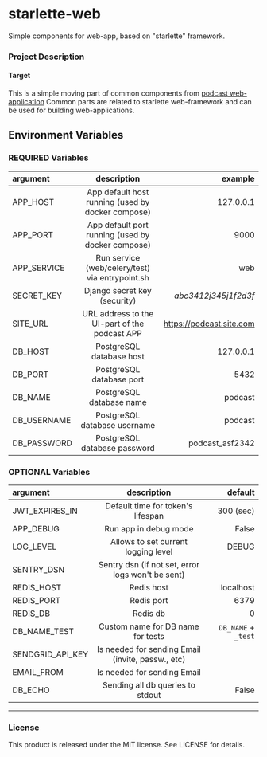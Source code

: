 # starlette-web
Simple components for web-app, based on "starlette" framework.


### Project Description

#### Target 
This is a simple moving part of common components from [podcast web-application](https://github.com/DmitryBurnaev/podcast-service)
Common parts are related to starlette web-framework and can be used for building web-applications.


## Environment Variables

### REQUIRED Variables

| argument              |                    description                    |                          example |
|:----------------------|:-------------------------------------------------:|---------------------------------:|
| APP_HOST              | App default host running (used by docker compose) |                        127.0.0.1 |
| APP_PORT              | App default port running (used by docker compose) |                             9000 |
| APP_SERVICE           |  Run service (web/celery/test) via entrypoint.sh  |                              web |
| SECRET_KEY            |           Django secret key (security)            |             _abc3412j345j1f2d3f_ |
| SITE_URL              |   URL address to the UI-part of the podcast APP   |         https://podcast.site.com |
| DB_HOST               |             PostgreSQL database host              |                        127.0.0.1 |
| DB_PORT               |             PostgreSQL database port              |                             5432 |
| DB_NAME               |             PostgreSQL database name              |                          podcast |
| DB_USERNAME           |           PostgreSQL database username            |                          podcast |
| DB_PASSWORD           |           PostgreSQL database password            |                  podcast_asf2342 |

### OPTIONAL Variables

| argument         |                    description                    |             default |
|:-----------------|:-------------------------------------------------:|--------------------:|
| JWT_EXPIRES_IN   |         Default time for token's lifespan         |           300 (sec) |
| APP_DEBUG        |               Run app in debug mode               |               False |
| LOG_LEVEL        |        Allows to set current logging level        |               DEBUG |
| SENTRY_DSN       | Sentry dsn (if not set, error logs won't be sent) |                     |
| REDIS_HOST       |                    Redis host                     |           localhost |
| REDIS_PORT       |                    Redis port                     |                6379 |
| REDIS_DB         |                     Redis db                      |                   0 |
| DB_NAME_TEST     |         Custom name for DB name for tests         | `DB_NAME` + `_test` |
| SENDGRID_API_KEY | Is needed for sending Email (invite, passw., etc) |                     |
| EMAIL_FROM       |            Is needed for sending Email            |                     |
| DB_ECHO          |         Sending all db queries to stdout          |               False |


* * *

### License

This product is released under the MIT license. See LICENSE for details.
